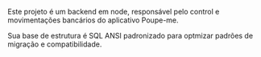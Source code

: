 Este projeto é um backend em node, responsável pelo control e movimentações bancários do aplicativo Poupe-me.

Sua base de estrutura é SQL ANSI padronizado para optmizar padrões de migração e compatibilidade.
